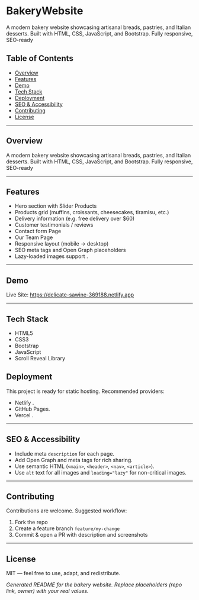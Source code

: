 # BakeryWebsite
 A modern bakery website showcasing artisanal breads, pastries, and Italian desserts. Built with HTML, CSS, JavaScript, and Bootstrap. Fully responsive, SEO-ready

## Table of Contents

* [Overview](#overview)
* [Features](#features)
* [Demo](#demo)
* [Tech Stack](#tech-stack)
* [Deployment](#deployment)
* [SEO & Accessibility](#seo--accessibility)
* [Contributing](#contributing)
* [License](#license)


---

## Overview

 A modern bakery website showcasing artisanal breads, pastries, and Italian desserts. Built with HTML, CSS, JavaScript, and Bootstrap. Fully responsive, SEO-ready

---

## Features

* Hero section with Slider Products
* Products grid (muffins, croissants, cheesecakes, tiramisu, etc.)
* Delivery information (e.g. free delivery over \$60)
* Customer testimonials / reviews
* Contact form Page
* Our Team Page 
* Responsive layout (mobile → desktop)
* SEO meta tags and Open Graph placeholders
* Lazy-loaded images support .

---

## Demo

Live Site: https://delicate-sawine-369188.netlify.app

---

## Tech Stack

* HTML5
* CSS3
* Bootstrap
* JavaScript
* Scroll Reveal Library
  

## Deployment

This project is ready for static hosting. Recommended providers:

* Netlify .
* GitHub Pages.
* Vercel .

---

## SEO & Accessibility

* Include meta `description` for each page. 
* Add Open Graph and meta tags for rich sharing.
* Use semantic HTML (`<main>`, `<header>`, `<nav>`, `<article>`).
* Use `alt` text for all images and `loading="lazy"` for non-critical images.

---

## Contributing

Contributions are welcome. Suggested workflow:

1. Fork the repo
2. Create a feature branch `feature/my-change`
3. Commit & open a PR with description and screenshots

---

## License

MIT — feel free to use, adapt, and redistribute.


*Generated README for the bakery website. Replace placeholders (repo link, owner) with your real values.*

